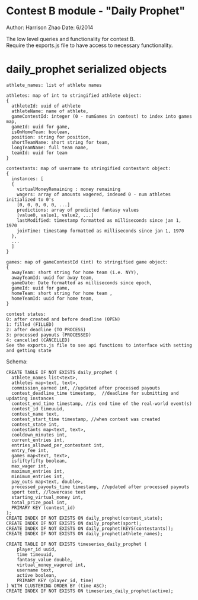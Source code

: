 Contest B module - "Daily Prophet"
====================================
Author: Harrison Zhao
Date: 6/2014

The low level queries and functionality for contest B. <br>
Require the exports.js file to have access to necessary functionality.

daily_prophet serialized objects
===================================================
    athlete_names: list of athlete names

    athletes: map of int to stringified athlete object:
    {
      athleteId: uuid of athlete
      athleteName: name of athlete,
      gameContestId: integer (0 - numGames in contest) to index into games map,
      gameId: uuid for game,
      isOnHomeTeam: boolean,
      position: string for position,
      shortTeamName: short string for team,
      longTeamName: full team name,
      teamId: uuid for team
    }

    contestants: map of username to stringified contestant object:
    {
      instances: [
      {
        virtualMoneyRemaining : money remaining
        wagers: array of amounts wagered, indexed 0 - num athletes initialized to 0's
        [0, 0, 0, 0, 0, ...]
        predictions: array of predicted fantasy values
        [value0, value1, value2, ...]
        lastModified: timestamp formatted as milliseconds since jan 1, 1970
        joinTime: timestamp formatted as milliseconds since jan 1, 1970
      },
      ...
      ]
    }

    games: map of gameContestId (int) to stringified game object:
    {
      awayTeam: short string for home team (i.e. NYY),
      awayTeamId: uuid for away team,
      gameDate: Date formatted as milliseconds since epoch,
      gameId: uuid for game,
      homeTeam: short string for home team ,
      homeTeamId: uuid for home team,
    }

    contest states:
    0: after created and before deadline (OPEN)
    1: filled (FILLED)
    2: after deadline (TO_PROCESS)
    3: processed payouts (PROCESSED)
    4: cancelled (CANCELLED)
    See the exports.js file to see api functions to interface with setting and getting state

Schema: 

    CREATE TABLE IF NOT EXISTS daily_prophet (
      athlete_names list<text>,
      athletes map<text, text>,
      commission_earned int, //updated after processed payouts
      contest_deadline_time timestamp,  //deadline for submitting and updating instances
      contest_end_time timestamp, //is end time of the real-world event(s)
      contest_id timeuuid,
      contest_name text,
      contest_start_time timestamp, //when contest was created
      contest_state int,
      contestants map<text, text>,
      cooldown_minutes int,
      current_entries int,
      entries_allowed_per_contestant int,
      entry_fee int,
      games map<text, text>,
      isfiftyfifty boolean,
      max_wager int,
      maximum_entries int,
      minimum_entries int,
      pay_outs map<text, double>,
      processed_payouts_time timestamp, //updated after processed payouts
      sport text, //lowercase text
      starting_virtual_money int,
      total_prize_pool int,
      PRIMARY KEY (contest_id)
    );
    CREATE INDEX IF NOT EXISTS ON daily_prophet(contest_state);
    CREATE INDEX IF NOT EXISTS ON daily_prophet(sport);
    CREATE INDEX IF NOT EXISTS ON daily_prophet(KEYS(contestants));
    CREATE INDEX IF NOT EXISTS ON daily_prophet(athlete_names);

    CREATE TABLE IF NOT EXISTS timeseries_daily_prophet (
        player_id uuid,
        time timeuuid,
        fantasy_value double,
        virtual_money_wagered int,
        username text,
        active boolean,
        PRIMARY KEY (player_id, time)
    ) WITH CLUSTERING ORDER BY (time ASC);
    CREATE INDEX IF NOT EXISTS ON timeseries_daily_prophet(active);